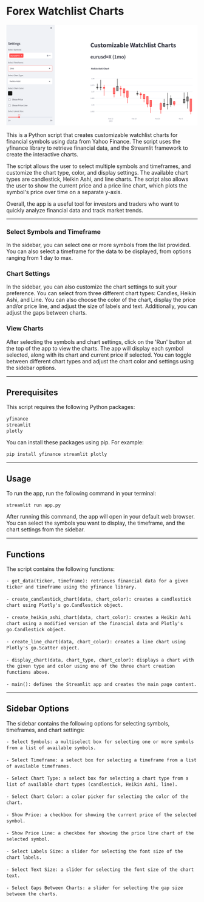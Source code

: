 # Forex Watchlist Charts

![Dashboard](./Images/dashboard.png)

This is a Python script that creates customizable watchlist charts for financial symbols using data from Yahoo Finance. The script uses the yfinance library to retrieve financial data, and the Streamlit framework to create the interactive charts.

The script allows the user to select multiple symbols and timeframes, and customize the chart type, color, and display settings. The available chart types are candlestick, Heikin Ashi, and line charts. The script also allows the user to show the current price and a price line chart, which plots the symbol's price over time on a separate y-axis.

Overall, the app is a useful tool for investors and traders who want to quickly analyze financial data and track market trends.

---

### Select Symbols and Timeframe
In the sidebar, you can select one or more symbols from the list provided. You can also select a timeframe for the data to be displayed, from options ranging from 1 day to max.

### Chart Settings
In the sidebar, you can also customize the chart settings to suit your preference. You can select from three different chart types: Candles, Heikin Ashi, and Line. You can also choose the color of the chart, display the price and/or price line, and adjust the size of labels and text. Additionally, you can adjust the gaps between charts.

### View Charts
After selecting the symbols and chart settings, click on the 'Run' button at the top of the app to view the charts. The app will display each symbol selected, along with its chart and current price if selected. You can toggle between different chart types and adjust the chart color and settings using the sidebar options.

---

## Prerequisites

This script requires the following Python packages:

    yfinance
    streamlit
    plotly
    
You can install these packages using pip. For example:


    pip install yfinance streamlit plotly

---

## Usage

To run the app, run the following command in your terminal:

    streamlit run app.py


After running this command, the app will open in your default web browser. You can select the symbols you want to display, the timeframe, and the chart settings from the sidebar.

---

## Functions
The script contains the following functions:
  
    - get_data(ticker, timeframe): retrieves financial data for a given ticker and timeframe using the yfinance library.
    
    - create_candlestick_chart(data, chart_color): creates a candlestick chart using Plotly's go.Candlestick object.
    
    - create_heikin_ashi_chart(data, chart_color): creates a Heikin Ashi chart using a modified version of the financial data and Plotly's go.Candlestick object.
    
    - create_line_chart(data, chart_color): creates a line chart using Plotly's go.Scatter object.
    
    - display_chart(data, chart_type, chart_color): displays a chart with the given type and color using one of the three chart creation functions above.
    
    - main(): defines the Streamlit app and creates the main page content.
    
---
    
## Sidebar Options
The sidebar contains the following options for selecting symbols, timeframes, and chart settings:

    - Select Symbols: a multiselect box for selecting one or more symbols from a list of available symbols.
    
    - Select Timeframe: a select box for selecting a timeframe from a list of available timeframes.
    
    - Select Chart Type: a select box for selecting a chart type from a list of available chart types (candlestick, Heikin Ashi, line).
    
    - Select Chart Color: a color picker for selecting the color of the chart.
    
    - Show Price: a checkbox for showing the current price of the selected symbol.
    
    - Show Price Line: a checkbox for showing the price line chart of the selected symbol.
    
    - Select Labels Size: a slider for selecting the font size of the chart labels.
    
    - Select Text Size: a slider for selecting the font size of the chart text.
    
    - Select Gaps Between Charts: a slider for selecting the gap size between the charts.
